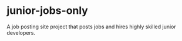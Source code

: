 # junior-jobs-only
A job posting site project that posts jobs and hires highly skilled junior developers.
